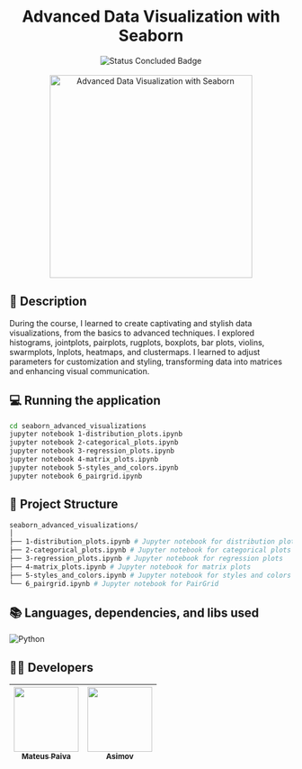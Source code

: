 <h1 align="center">Advanced Data Visualization with Seaborn</h1>

<p align="center">
  <img src="http://img.shields.io/static/v1?label=STATUS&message=CONCLUDED&color=GREEN&style=for-the-badge" alt="Status Concluded Badge">
  <br><br>
  <img height="360em" src="https://github.com/user-attachments/assets/b7365ae4-1790-49a0-9088-b114c96e20e1" alt="Advanced Data Visualization with Seaborn">
</p>

## 📂 Description
During the course, I learned to create captivating and stylish data visualizations, from the basics to advanced techniques. I explored histograms, jointplots, pairplots, rugplots, boxplots, bar plots, violins, swarmplots, lnplots, heatmaps, and clustermaps. I learned to adjust parameters for customization and styling, transforming data into matrices and enhancing visual communication.

## 💻 Running the application 
```bash
cd seaborn_advanced_visualizations
jupyter notebook 1-distribution_plots.ipynb
jupyter notebook 2-categorical_plots.ipynb
jupyter notebook 3-regression_plots.ipynb
jupyter notebook 4-matrix_plots.ipynb
jupyter notebook 5-styles_and_colors.ipynb
jupyter notebook 6_pairgrid.ipynb

```

## 📝 Project Structure
```bash
seaborn_advanced_visualizations/
│
├── 1-distribution_plots.ipynb # Jupyter notebook for distribution plots
├── 2-categorical_plots.ipynb # Jupyter notebook for categorical plots
├── 3-regression_plots.ipynb # Jupyter notebook for regression plots
├── 4-matrix_plots.ipynb # Jupyter notebook for matrix plots
├── 5-styles_and_colors.ipynb # Jupyter notebook for styles and colors
└── 6_pairgrid.ipynb # Jupyter notebook for PairGrid

```

## 📚 Languages, dependencies, and libs used
<div style="display: inline_block">
   
  ![Python](https://img.shields.io/badge/python-3670A0?style=for-the-badge&logo=python&logoColor=ffdd54)
  
</div>
          
## 🙋‍♂️ Developers
| [<img src="https://avatars.githubusercontent.com/u/106707389?s=400&u=c01ee84b19a35b975ac9634deb3baf48d681a4c5&v=4" width=115><br><sub>Mateus Paiva</sub>](https://github.com/mateusopaiva) | [<img src="https://github.com/mateusopaiva/calculadora/assets/106707389/79e6439c-2110-419b-bdaa-afec6404f65c" width=115><br><sub>Asimov</sub>](https://asimov.academy/)  |
| :---: | :---: |

